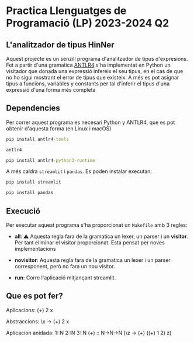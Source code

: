 # Practica Llenguatges de Programació (LP) 2023-2024 Q2
## L'analitzador de tipus HinNer

Aquest projecte es un senzill programa d'analitzador de tipus d'expresions. Fet a partir d'una gramatica [ANTLR4](https://www.antlr.org/) s'ha implementat en Python un visitador que donada una expressió infereix el seu tipus, en el cas de que no ho sigui mostrant el error de tipus que existeix. A més es pot asignar tipus a funcions, variables y constants per tal d'inferir el tipus d'una expressió d'una forma més completa

## Dependencies

Per correr aquest programa es necesari Python y ANTLR4, que es pot obtenir d'aquesta forma (en Linux i macOS)

```cmd
pip install antlr4-tools

antlr4

pip install antlr4-python3-runtime
```

A més caldra `streamlit` i `pandas`. Es poden instalar executan:
```cmd
pip install streamlit

pip install pandas
```

## Execució

Per executar aquest programa s'ha proporcionat un `Makefile` amb 3 regles:
- **all**: 	:warning: Aquesta regla fara de la gramatica un lexer, un parser i un **visitor**. Per tant eliminar el visitor proporcionat. Esta pensat per noves implementacions

- **novisitor**: Aquesta regla fara de la gramatica un lexer i un parser corresponent, però no fara un nou visitor.

- **run**: Corre l'aplicació mitjançant streamlit.

## Que es pot fer?

Aplicacions:
(+) 2 x

Abstraccions:
\x -> (+) 2 x

Aplicacion anidada:
1::N
2::N
3::N
(+) :: N->N->N
(\z -> (+) ((+) 1 2) z)


